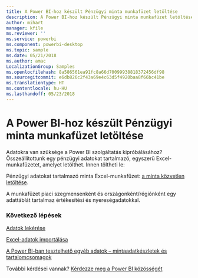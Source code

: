 ```yaml
---
title: A Power BI-hoz készült Pénzügyi minta munkafüzet letöltése
description: A Power BI-hoz készült Pénzügyi minta munkafüzet letöltése
author: mihart
manager: kfile
ms.reviewer: ''
ms.service: powerbi
ms.component: powerbi-desktop
ms.topic: sample
ms.date: 05/21/2018
ms.author: amac
LocalizationGroup: Samples
ms.openlocfilehash: 8a586561ea91fc8a66d70099938818372456df98
ms.sourcegitcommit: e6db826c2f43a69e4c63d5f4920baa8f66bc41be
ms.translationtype: HT
ms.contentlocale: hu-HU
ms.lasthandoff: 05/23/2018
---
```

# <a name="download-the-financial-sample-workbook-for-power-bi"></a>A Power BI-hoz készült Pénzügyi minta munkafüzet letöltése
Adatokra van szüksége a Power BI szolgáltatás kipróbálásához? Összeállítottunk egy pénzügyi adatokat tartalmazó, egyszerű Excel-munkafüzetet, amelyet letölthet.  Innen töltheti le:

Pénzügyi adatokat tartalmazó minta Excel-munkafüzet: [a minta közvetlen letöltése](http://go.microsoft.com/fwlink/?LinkID=521962).

A munkafüzet piaci szegmensenként és országonként/régiónként egy adattáblát tartalmaz értékesítési és nyereségadatokkal.

### <a name="next-steps"></a>Következő lépések
[Adatok lekérése](service-get-data.md)

[Excel-adatok importálása](service-excel-workbook-files.md)

[A Power BI-ban tesztelhető egyéb adatok – mintaadatkészletek és tartalomcsomagok](sample-datasets.md)

További kérdései vannak? [Kérdezze meg a Power BI közösségét](http://community.powerbi.com/)

